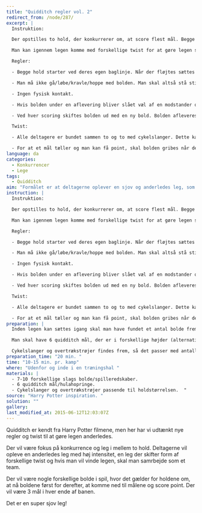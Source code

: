 ```yaml
---
title: "Quidditch regler vol. 2"
redirect_from: /node/287/
excerpt: |
  Instruktion:

  Der opstilles to hold, der konkurrerer om, at score flest mål. Begge hold starter på hver deres baglinje, indtil legen skydes igang af dommeren. Der vil ligge en bold på midterlinjen af banen, som holdet skal have fat i. Når en personen har bolden må man ikke bevæge sig med bolden og skal derfor samarbejde med resten af sit hold om, at få bolden ned til modstanderens mål og score point til holdet. Når der er scoret point får modstanderen bolden, men bolden udskiftet med en ny boldform.

  Man kan igennem legen komme med forskellige twist for at gøre legen sjovere. Dette kan være at binde personerne sammen to og to med cykelslanger eller at man først får point når man rammer igennem målet og får en på sit hold til at gribe den på den anden side.

  Regler:

  - Begge hold starter ved deres egen baglinje. Når der fløjtes sættes spillet igang, hvor det gælder om, at være den første til, at få fat i bolden ved midterlinjen.

  - Man må ikke gå/løbe/kravle/hoppe med bolden. Man skal altså stå stille når man har bolden.

  - Ingen fysisk kontakt.

  - Hvis bolden under en aflevering bliver slået væl af en modstander og rammer jorden, er det den modstander, som har bolden.

  - Ved hver scoring skiftes bolden ud med en ny bold. Bolden afleveres og udskiftes ved dommeren. Eksempel: Man går fra en fodbold til en freespee.

  Twist:

  - Alle deltagere er bundet sammen to og to med cykelslanger. Dette kan være med fra starten af eller komme som et input under legen.

  - For at et mål tæller og man kan få point, skal bolden gribes når den rammer igennem målet af en anden på holdet.
language: da
categories: 
  - Konkurrencer
  - Lege
tags: 
  - Quidditch
aim: "Formålet er at deltagerne oplever en sjov og anderledes leg, som man kan tage med videre. "
instruction: |
  Instruktion:

  Der opstilles to hold, der konkurrerer om, at score flest mål. Begge hold starter på hver deres baglinje, indtil legen skydes igang af dommeren. Der vil ligge en bold på midterlinjen af banen, som holdet skal have fat i. Når en personen har bolden må man ikke bevæge sig med bolden og skal derfor samarbejde med resten af sit hold om, at få bolden ned til modstanderens mål og score point til holdet. Når der er scoret point får modstanderen bolden, men bolden udskiftet med en ny boldform.

  Man kan igennem legen komme med forskellige twist for at gøre legen sjovere. Dette kan være at binde personerne sammen to og to med cykelslanger eller at man først får point når man rammer igennem målet og får en på sit hold til at gribe den på den anden side.

  Regler:

  - Begge hold starter ved deres egen baglinje. Når der fløjtes sættes spillet igang, hvor det gælder om, at være den første til, at få fat i bolden ved midterlinjen.

  - Man må ikke gå/løbe/kravle/hoppe med bolden. Man skal altså stå stille når man har bolden.

  - Ingen fysisk kontakt.

  - Hvis bolden under en aflevering bliver slået væl af en modstander og rammer jorden, er det den modstander, som har bolden.

  - Ved hver scoring skiftes bolden ud med en ny bold. Bolden afleveres og udskiftes ved dommeren. Eksempel: Man går fra en fodbold til en freespee.

  Twist:

  - Alle deltagere er bundet sammen to og to med cykelslanger. Dette kan være med fra starten af eller komme som et input under legen.

  - For at et mål tæller og man kan få point, skal bolden gribes når den rammer igennem målet af en anden på holdet.
preparation: |
  Inden legen kan sættes igang skal man have fundet et antal bolde frem af forskellige slags (fodbold, tennisbold, håndbold, freespee osv). Dette kan være 7 stk. alt efter, hvor lang tid man vil have sin leg til at vare. 

  Man skal have 6 quidditch mål, der er i forskellige højder (alternativ kan være 6 hulahopringe). 

  Cykelslanger og overtrækstrøjer findes frem, så det passer med antallet af deltagere.
preparation_time: "20 min. "
time: "10-15 min. pr. kamp"
where: "Udenfor og inde i en træningshal "
materials: |
  - 7-10 forskellige slags bolde/spilleredskaber. 
  - 6 quidditch mål/hulahopringe. 
  - Cykelslanger og overtrækstrøjer passende til holdstørrelsen.  "
source: "Harry Potter inspiration. "
solution: ""
gallery:
last_modified_at: 2015-06-12T12:03:07Z
---
```


Quidditch er kendt fra Harry Potter filmene, men her har vi udtænkt nye regler og twist til at gøre legen anderledes.

Der vil være fokus på konkurrence og leg i mellem to hold. Deltagerne vil opleve en anderledes leg med høj intensitet, en leg der skifter form af forskellige twist og hvis man vil vinde legen, skal man samrbejde som et team.

Der vil være nogle forskellige bolde i spil, hvor det gælder for holdene om, at nå boldene først for derefter, at komme ned til målene og score point. Der vil være 3 mål i hver ende af banen.

Det er en super sjov leg!

